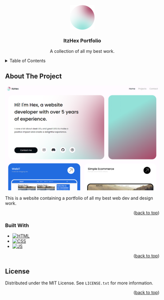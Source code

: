<a name="readme-top"></a>

<!-- PROJECT LOGO -->
<br />
<div align="center">
  <a href="https://github.com/Itz-Hex/itz-hex.github.io">
    <img src="images/logo.png" alt="Logo" width="80" height="80">
  </a>

<h3 align="center">ItzHex Portfolio</h3>

  <p align="center">
    A collection of all my best work.
  </p>
</div>



<!-- TABLE OF CONTENTS -->
<details>
  <summary>Table of Contents</summary>
  <ol>
    <li>
      <a href="#about-the-project">About The Project</a>
      <ul>
        <li><a href="#built-with">Built With</a></li>
      </ul>
    </li>
    <li>
      <a href="#getting-started">Getting Started</a>
      <ul>
        <li><a href="#installation">Installation</a></li>
      </ul>
    </li>
    <li><a href="#license">License</a></li>
  </ol>
</details>



<!-- ABOUT THE PROJECT -->
## About The Project

[![Product Name Screen Shot][product-screenshot]](https://github.com/Itz-Hex/itz-hex.github.io)

This is a website containing a portfolio of all my best web dev and design work.

<p align="right">(<a href="#readme-top">back to top</a>)</p>



### Built With

* [![HTML][HTML]][HTML-url]
* [![CSS][CSS]][CSS-url]
* [![JS][JS]][JS-url]

<p align="right">(<a href="#readme-top">back to top</a>)</p>

<!-- LICENSE -->
## License

Distributed under the MIT License. See `LICENSE.txt` for more information.

<p align="right">(<a href="#readme-top">back to top</a>)</p>



<!-- MARKDOWN LINKS & IMAGES -->
[product-screenshot]: screenshot.png
[HTML]: https://img.shields.io/badge/HTML-000000?style=for-the-badge&logo=html5&logoColor=orange
[HTML-url]: https://nodejs.org
[CSS]: https://img.shields.io/badge/css-000000?style=for-the-badge&logo=css3&logoColor=cyan
[CSS-url]: https://www.w3.org/Style/CSS
[JS]: https://img.shields.io/badge/Javascript-000000?style=for-the-badge&logo=javascript&logoColor=yellow
[JS-url]: https://expressjs.com/
